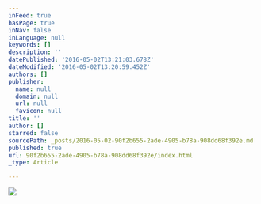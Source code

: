 ```yaml
---
inFeed: true
hasPage: true
inNav: false
inLanguage: null
keywords: []
description: ''
datePublished: '2016-05-02T13:21:03.678Z'
dateModified: '2016-05-02T13:20:59.452Z'
authors: []
publisher:
  name: null
  domain: null
  url: null
  favicon: null
title: ''
author: []
starred: false
sourcePath: _posts/2016-05-02-90f2b655-2ade-4905-b78a-908dd68f392e.md
published: true
url: 90f2b655-2ade-4905-b78a-908dd68f392e/index.html
_type: Article

---
```

![](https://the-grid-user-content.s3-us-west-2.amazonaws.com/c2a30d40-62bd-441a-9e37-b9775e94bbdb.jpg)